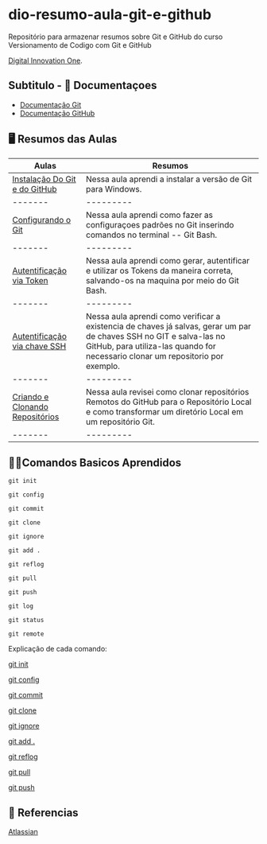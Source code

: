 # dio-resumo-aula-git-e-github
Repositório para armazenar resumos sobre Git e GitHub do curso Versionamento de Codigo com Git e GitHub 

[Digital Innovation One](http://www.dio.me/).

## Subtitulo - 📃 Documentaçoes 
- [Documentação Git](https://git-scm.com/doc)
- [Documentação GitHub](https://docs.github.com/pt)

## 🖥 Resumos das Aulas

| Aulas | Resumos | 
|-------|---------|
| [Instalação Do Git e do GitHub](https://web.dio.me/course/versionamento-de-codigo-com-git-e-github/learning/c8d73362-9038-4259-af4c-30dcc5551afe?back=/track/microsoft-azure-essentials&tab=forum&moduleId=undefined)| Nessa aula aprendi a instalar a versão de Git para Windows.|
|-------|---------|
| [Configurando o Git](https://web.dio.me/course/versionamento-de-codigo-com-git-e-github/learning/f9b294d2-f8ca-4364-9031-1e897721b3e2?back=/track/microsoft-azure-essentials&tab=forum&moduleId=undefined)| Nessa aula aprendi como fazer as configuraçoes padrões no Git inserindo comandos no terminal -- Git Bash. |
|-------|---------|
| [Autentificação via Token](https://web.dio.me/course/versionamento-de-codigo-com-git-e-github/learning/3d13d85f-2508-4396-9657-4643d3302c79?back=/track/microsoft-azure-essentials&tab=forum&moduleId=undefined) | Nessa aula aprendi como gerar, autentificar e utilizar os Tokens da maneira correta, salvando-os na maquina por meio do Git Bash.|
|-------|---------|
| [Autentificação via chave SSH](https://web.dio.me/course/versionamento-de-codigo-com-git-e-github/learning/a53b7d6e-d7a2-40de-a8f9-cc30b42fc93d?back=/track/microsoft-azure-essentials&tab=forum&moduleId=undefined) | Nessa aula aprendi como verificar a existencia de chaves já salvas, gerar um par de chaves SSH no GIT e salva-las no GitHub, para utiliza-las quando for necessario clonar um repositorio por exemplo.| 
|-------|---------|
| [Criando e Clonando Repositórios](https://web.dio.me/course/versionamento-de-codigo-com-git-e-github/learning/a53b7d6e-d7a2-40de-a8f9-cc30b42fc93d?back=/track/microsoft-azure-essentials&tab=forum&moduleId=undefined) | Nessa aula revisei como clonar repositórios Remotos do GitHub para o Repositório Local e como transformar um diretório Local em um repositório Git.|
|-------|---------|

##  👩‍💻Comandos Basicos Aprendidos
```
git init
```
```
git config
```
```
git commit
```
```
git clone
```
```
git ignore
```
```
git add .
```
```
git reflog
```
```
git pull
```
```
git push
```
```
git log
```
```
git status
```
```
git remote
```

Explicação de cada comando:

[ git init](https://www.atlassian.com/br/git/tutorials/setting-up-a-repository/git-init)

[ git config](https://www.atlassian.com/br/git/tutorials/setting-up-a-repository/git-config)


[ git commit](https://www.atlassian.com/br/git/tutorials/saving-changes/git-commit#:~:text=O%20comando%20git%20commit%20captura,que%20voc%C3%AA%20pe%C3%A7a%20a%20ele.)

[ git clone](https://www.atlassian.com/br/git/tutorials/setting-up-a-repository/git-clone)

[ git ignore](https://www.atlassian.com/br/git/tutorials/saving-changes/gitignore)

[ git add .](https://www.atlassian.com/git/tutorials/saving-changes)

[ git reflog](https://www.atlassian.com/br/git/tutorials/rewriting-history/git-reflog)

[ git pull](https://www.atlassian.com/br/git/tutorials/syncing/git-pull)

[ git push](https://www.atlassian.com/br/git/tutorials/syncing/git-push)

## 📔 Referencias
[Atlassian](https://www.atlassian.com/br/)
